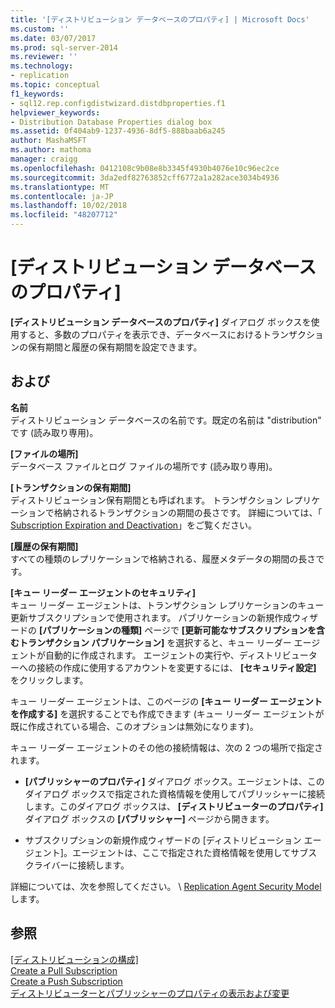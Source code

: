 ```yaml
---
title: '[ディストリビューション データベースのプロパティ] | Microsoft Docs'
ms.custom: ''
ms.date: 03/07/2017
ms.prod: sql-server-2014
ms.reviewer: ''
ms.technology:
- replication
ms.topic: conceptual
f1_keywords:
- sql12.rep.configdistwizard.distdbproperties.f1
helpviewer_keywords:
- Distribution Database Properties dialog box
ms.assetid: 0f404ab9-1237-4936-8df5-888baab6a245
author: MashaMSFT
ms.author: mathoma
manager: craigg
ms.openlocfilehash: 0412108c9b08e8b3345f4930b4076e10c96ec2ce
ms.sourcegitcommit: 3da2edf82763852cff6772a1a282ace3034b4936
ms.translationtype: MT
ms.contentlocale: ja-JP
ms.lasthandoff: 10/02/2018
ms.locfileid: "48207712"
---
```

# <a name="distribution-database-properties"></a>[ディストリビューション データベースのプロパティ]
  **[ディストリビューション データベースのプロパティ]** ダイアログ ボックスを使用すると、多数のプロパティを表示でき、データベースにおけるトランザクションの保有期間と履歴の保有期間を設定できます。  
  
## <a name="options"></a>および  
 **名前**  
 ディストリビューション データベースの名前です。既定の名前は "distribution" です (読み取り専用)。  
  
 **[ファイルの場所]**  
 データベース ファイルとログ ファイルの場所です (読み取り専用)。  
  
 **[トランザクションの保有期間]**  
 ディストリビューション保有期間とも呼ばれます。 トランザクション レプリケーションで格納されるトランザクションの期間の長さです。 詳細については、「 [Subscription Expiration and Deactivation](subscription-expiration-and-deactivation.md)」をご覧ください。  
  
 **[履歴の保有期間]**  
 すべての種類のレプリケーションで格納される、履歴メタデータの期間の長さです。  
  
 **[キュー リーダー エージェントのセキュリティ]**  
 キュー リーダー エージェントは、トランザクション レプリケーションのキュー更新サブスクリプションで使用されます。 パブリケーションの新規作成ウィザードの **[パブリケーションの種類]** ページで **[更新可能なサブスクリプションを含むトランザクション パブリケーション]** を選択すると、キュー リーダー エージェントが自動的に作成されます。 エージェントの実行や、ディストリビューターへの接続の作成に使用するアカウントを変更するには、 **[セキュリティ設定]** をクリックします。  
  
 キュー リーダー エージェントは、このページの **[キュー リーダー エージェントを作成する]** を選択することでも作成できます (キュー リーダー エージェントが既に作成されている場合、このオプションは無効になります)。  
  
 キュー リーダー エージェントのその他の接続情報は、次の 2 つの場所で指定されます。  
  
-   **[パブリッシャーのプロパティ]** ダイアログ ボックス。エージェントは、このダイアログ ボックスで指定された資格情報を使用してパブリッシャーに接続します。このダイアログ ボックスは、 **[ディストリビューターのプロパティ]** ダイアログ ボックスの **[パブリッシャー]** ページから開きます。  
  
-   サブスクリプションの新規作成ウィザードの [ディストリビューション エージェント]。エージェントは、ここで指定された資格情報を使用してサブスクライバーに接続します。  
  
 詳細については、次を参照してください。 \\ [Replication Agent Security Model](security/replication-agent-security-model.md)します。  
  
## <a name="see-also"></a>参照  
 [[ディストリビューションの構成]](configure-distribution.md)   
 [Create a Pull Subscription](create-a-pull-subscription.md)   
 [Create a Push Subscription](create-a-push-subscription.md)   
 [ディストリビューターとパブリッシャーのプロパティの表示および変更](view-and-modify-distributor-and-publisher-properties.md)  
  
  
